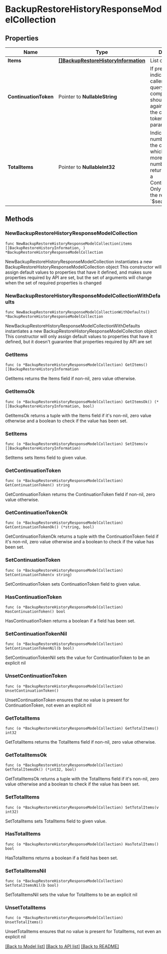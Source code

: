 # BackupRestoreHistoryResponseModelCollection

## Properties

Name | Type | Description | Notes
------------ | ------------- | ------------- | -------------
**Items** | [**[]BackupRestoreHistoryInformation**](BackupRestoreHistoryInformation.md) | List of items. | 
**ContinuationToken** | Pointer to **NullableString** | If present, indicates to the caller that the query was not complete, and they should call the API again specifying the continuation token as a query parameter. | [optional] 
**TotalItems** | Pointer to **NullableInt32** | Indicates the total number of items in the collection, which may be more than the number of Items returned, if there is a ContinuationToken.  Only returned in the response to &#x60;$search&#x60; APIs. | [optional] 

## Methods

### NewBackupRestoreHistoryResponseModelCollection

`func NewBackupRestoreHistoryResponseModelCollection(items []BackupRestoreHistoryInformation, ) *BackupRestoreHistoryResponseModelCollection`

NewBackupRestoreHistoryResponseModelCollection instantiates a new BackupRestoreHistoryResponseModelCollection object
This constructor will assign default values to properties that have it defined,
and makes sure properties required by API are set, but the set of arguments
will change when the set of required properties is changed

### NewBackupRestoreHistoryResponseModelCollectionWithDefaults

`func NewBackupRestoreHistoryResponseModelCollectionWithDefaults() *BackupRestoreHistoryResponseModelCollection`

NewBackupRestoreHistoryResponseModelCollectionWithDefaults instantiates a new BackupRestoreHistoryResponseModelCollection object
This constructor will only assign default values to properties that have it defined,
but it doesn't guarantee that properties required by API are set

### GetItems

`func (o *BackupRestoreHistoryResponseModelCollection) GetItems() []BackupRestoreHistoryInformation`

GetItems returns the Items field if non-nil, zero value otherwise.

### GetItemsOk

`func (o *BackupRestoreHistoryResponseModelCollection) GetItemsOk() (*[]BackupRestoreHistoryInformation, bool)`

GetItemsOk returns a tuple with the Items field if it's non-nil, zero value otherwise
and a boolean to check if the value has been set.

### SetItems

`func (o *BackupRestoreHistoryResponseModelCollection) SetItems(v []BackupRestoreHistoryInformation)`

SetItems sets Items field to given value.


### GetContinuationToken

`func (o *BackupRestoreHistoryResponseModelCollection) GetContinuationToken() string`

GetContinuationToken returns the ContinuationToken field if non-nil, zero value otherwise.

### GetContinuationTokenOk

`func (o *BackupRestoreHistoryResponseModelCollection) GetContinuationTokenOk() (*string, bool)`

GetContinuationTokenOk returns a tuple with the ContinuationToken field if it's non-nil, zero value otherwise
and a boolean to check if the value has been set.

### SetContinuationToken

`func (o *BackupRestoreHistoryResponseModelCollection) SetContinuationToken(v string)`

SetContinuationToken sets ContinuationToken field to given value.

### HasContinuationToken

`func (o *BackupRestoreHistoryResponseModelCollection) HasContinuationToken() bool`

HasContinuationToken returns a boolean if a field has been set.

### SetContinuationTokenNil

`func (o *BackupRestoreHistoryResponseModelCollection) SetContinuationTokenNil(b bool)`

 SetContinuationTokenNil sets the value for ContinuationToken to be an explicit nil

### UnsetContinuationToken
`func (o *BackupRestoreHistoryResponseModelCollection) UnsetContinuationToken()`

UnsetContinuationToken ensures that no value is present for ContinuationToken, not even an explicit nil
### GetTotalItems

`func (o *BackupRestoreHistoryResponseModelCollection) GetTotalItems() int32`

GetTotalItems returns the TotalItems field if non-nil, zero value otherwise.

### GetTotalItemsOk

`func (o *BackupRestoreHistoryResponseModelCollection) GetTotalItemsOk() (*int32, bool)`

GetTotalItemsOk returns a tuple with the TotalItems field if it's non-nil, zero value otherwise
and a boolean to check if the value has been set.

### SetTotalItems

`func (o *BackupRestoreHistoryResponseModelCollection) SetTotalItems(v int32)`

SetTotalItems sets TotalItems field to given value.

### HasTotalItems

`func (o *BackupRestoreHistoryResponseModelCollection) HasTotalItems() bool`

HasTotalItems returns a boolean if a field has been set.

### SetTotalItemsNil

`func (o *BackupRestoreHistoryResponseModelCollection) SetTotalItemsNil(b bool)`

 SetTotalItemsNil sets the value for TotalItems to be an explicit nil

### UnsetTotalItems
`func (o *BackupRestoreHistoryResponseModelCollection) UnsetTotalItems()`

UnsetTotalItems ensures that no value is present for TotalItems, not even an explicit nil

[[Back to Model list]](../README.md#documentation-for-models) [[Back to API list]](../README.md#documentation-for-api-endpoints) [[Back to README]](../README.md)



